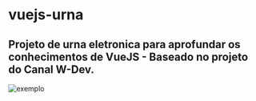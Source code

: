 # vuejs-urna

## Projeto de urna eletronica para aprofundar os conhecimentos de VueJS - Baseado no projeto do Canal W-Dev.

![exemplo](https://user-images.githubusercontent.com/65265714/189498403-76ca4fa2-b97d-4e4e-b79d-45a51391ae43.png)
